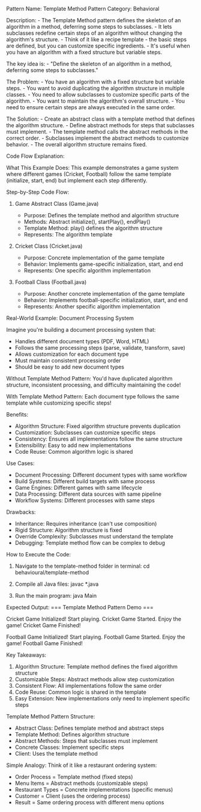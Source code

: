 Pattern Name: Template Method
Pattern Category: Behavioral

Description:
    - The Template Method pattern defines the skeleton of an algorithm in a method, deferring some steps to subclasses.
    - It lets subclasses redefine certain steps of an algorithm without changing the algorithm's structure.
    - Think of it like a recipe template - the basic steps are defined, but you can customize specific ingredients.
    - It's useful when you have an algorithm with a fixed structure but variable steps.

The key idea is:
    - "Define the skeleton of an algorithm in a method, deferring some steps to subclasses."

The Problem:
    - You have an algorithm with a fixed structure but variable steps.
    - You want to avoid duplicating the algorithm structure in multiple classes.
    - You need to allow subclasses to customize specific parts of the algorithm.
    - You want to maintain the algorithm's overall structure.
    - You need to ensure certain steps are always executed in the same order.

The Solution:
    - Create an abstract class with a template method that defines the algorithm structure.
    - Define abstract methods for steps that subclasses must implement.
    - The template method calls the abstract methods in the correct order.
    - Subclasses implement the abstract methods to customize behavior.
    - The overall algorithm structure remains fixed.

Code Flow Explanation:

What This Example Does:
This example demonstrates a game system where different games (Cricket, Football) follow the same template (initialize, start, end) but implement each step differently.

Step-by-Step Code Flow:

1. Game Abstract Class (Game.java)
   - Purpose: Defines the template method and algorithm structure
   - Methods: Abstract initialize(), startPlay(), endPlay()
   - Template Method: play() defines the algorithm structure
   - Represents: The algorithm template

2. Cricket Class (Cricket.java)
   - Purpose: Concrete implementation of the game template
   - Behavior: Implements game-specific initialization, start, and end
   - Represents: One specific algorithm implementation

3. Football Class (Football.java)
   - Purpose: Another concrete implementation of the game template
   - Behavior: Implements football-specific initialization, start, and end
   - Represents: Another specific algorithm implementation

Real-World Example: Document Processing System

Imagine you're building a document processing system that:
- Handles different document types (PDF, Word, HTML)
- Follows the same processing steps (parse, validate, transform, save)
- Allows customization for each document type
- Must maintain consistent processing order
- Should be easy to add new document types

Without Template Method Pattern:
You'd have duplicated algorithm structure, inconsistent processing, and difficulty maintaining the code!

With Template Method Pattern:
Each document type follows the same template while customizing specific steps!

Benefits:
- Algorithm Structure: Fixed algorithm structure prevents duplication
- Customization: Subclasses can customize specific steps
- Consistency: Ensures all implementations follow the same structure
- Extensibility: Easy to add new implementations
- Code Reuse: Common algorithm logic is shared

Use Cases:
- Document Processing: Different document types with same workflow
- Build Systems: Different build targets with same process
- Game Engines: Different games with same lifecycle
- Data Processing: Different data sources with same pipeline
- Workflow Systems: Different processes with same steps

Drawbacks:
- Inheritance: Requires inheritance (can't use composition)
- Rigid Structure: Algorithm structure is fixed
- Override Complexity: Subclasses must understand the template
- Debugging: Template method flow can be complex to debug

How to Execute the Code:
1. Navigate to the template-method folder in terminal:
   cd behavioural/template-method

2. Compile all Java files:
   javac *.java

3. Run the main program:
   java Main

Expected Output:
=== Template Method Pattern Demo ===

Cricket Game Initialized! Start playing.
Cricket Game Started. Enjoy the game!
Cricket Game Finished!

Football Game Initialized! Start playing.
Football Game Started. Enjoy the game!
Football Game Finished!

Key Takeaways:
1. Algorithm Structure: Template method defines the fixed algorithm structure
2. Customizable Steps: Abstract methods allow step customization
3. Consistent Flow: All implementations follow the same order
4. Code Reuse: Common logic is shared in the template
5. Easy Extension: New implementations only need to implement specific steps

Template Method Pattern Structure:
- Abstract Class: Defines template method and abstract steps
- Template Method: Defines algorithm structure
- Abstract Methods: Steps that subclasses must implement
- Concrete Classes: Implement specific steps
- Client: Uses the template method

Simple Analogy:
Think of it like a restaurant ordering system:
- Order Process = Template method (fixed steps)
- Menu Items = Abstract methods (customizable steps)
- Restaurant Types = Concrete implementations (specific menus)
- Customer = Client (uses the ordering process)
- Result = Same ordering process with different menu options
